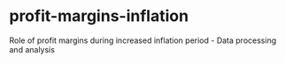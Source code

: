 # profit-margins-inflation
Role of profit margins during increased inflation period - Data processing and analysis
